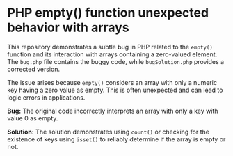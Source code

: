 # PHP empty() function unexpected behavior with arrays

This repository demonstrates a subtle bug in PHP related to the `empty()` function and its interaction with arrays containing a zero-valued element.  The `bug.php` file contains the buggy code, while `bugSolution.php` provides a corrected version.

The issue arises because `empty()` considers an array with only a numeric key having a zero value as empty. This is often unexpected and can lead to logic errors in applications.

**Bug:** The original code incorrectly interprets an array with only a key with value 0 as empty. 

**Solution:** The solution demonstrates using `count()` or checking for the existence of keys using `isset()` to reliably determine if the array is empty or not.